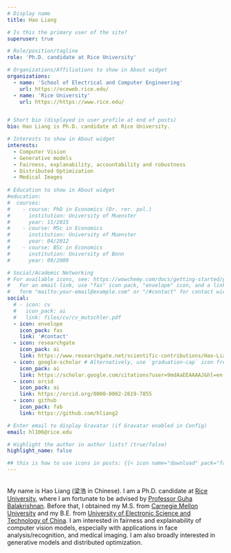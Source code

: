 ```yaml
---
# Display name
title: Hao Liang

# Is this the primary user of the site?
superuser: true

# Role/position/tagline
role: 'Ph.D. candidate at Rice University'

# Organizations/Affiliations to show in About widget
organizations:
  - name: 'School of Electrical and Computer Engineering'
    url: https://eceweb.rice.edu/
  - name: 'Rice University'
    url: https://https://www.rice.edu/


# Short bio (displayed in user profile at end of posts)
bio: Hao Liang is Ph.D. candidate at Rice University.

# Interests to show in About widget
interests:
  - Computer Vision
  - Generative models
  - Fairness, explanability, accountability and robustness
  - Distributed Optimization
  - Medical Images
  
# Education to show in About widget
#education:
#  courses:
#    - course: PhD in Economics (Dr. rer. pol.)
#      institution: University of Muenster
#      year: 11/2015
#    - course: MSc in Economics
#      institution: University of Muenster
#      year: 04/2012
#    - course: BSc in Economics
#      institution: University of Bonn
#      year: 09/2009

# Social/Academic Networking
# For available icons, see: https://wowchemy.com/docs/getting-started/page-builder/#icons
#   For an email link, use "fas" icon pack, "envelope" icon, and a link in the
#   form "mailto:your-email@example.com" or "/#contact" for contact widget.
social:
  # - icon: cv
  #   icon_pack: ai
  #   link: files/cv/cv_mutschler.pdf
  - icon: envelope
    icon_pack: fas
    link: '#contact'
  - icon: researchgate
    icon_pack: ai
    link: https://www.researchgate.net/scientific-contributions/Hao-Liang-2243750451
  - icon: google-scholar # Alternatively, use `graduation-cap` icon from `fas` icon pack
    icon_pack: ai
    link: https://scholar.google.com/citations?user=9mdAaEEAAAAJ&hl=en
  - icon: orcid
    icon_pack: ai
    link: https://orcid.org/0000-0002-2619-7855
  - icon: github
    icon_pack: fab
    link: https://github.com/hliang2

# Enter email to display Gravatar (if Gravatar enabled in Config)
email: hl106@rice.edu

# Highlight the author in author lists? (true/false)
highlight_name: false

## this is how to use icons in posts: {{< icon name="download" pack="fas" >}}
---
```

</br >My name is Hao Liang (梁浩 in Chinese). I am a Ph.D. candidate at  [Rice University](https://https://www.rice.edu/), where I am fortunate to be advised by [Professor Guha Balakrishnan](https://www.guhabalakrishnan.com/). Before that, I obtained my M.S. from [Carnegie Mellon University](https://https://www.cmu.edu/) and my B.E. from [University of Electronic Science and Technology of China](https://https://en.uestc.edu.cn/). I am interested in fairness and explainability of computer vision models, especially with applications in face analysis/recognition, and medical imaging. I am also broadly interested in generative models and distributed optimization.
